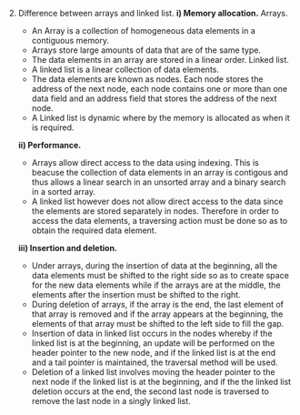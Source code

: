 2) Difference between arrays and linked list.
   **i) Memory allocation.**
     Arrays.
   - An Array is a collection of homogeneous data elements in a contiguous memory.
   - Arrays store large amounts of data that are of the same type.
   - The data elements in an array are stored in a linear order.
     Linked list.
   - A linked list is a linear collection of data elements.
   - The data elements are known as nodes. Each node stores the address of the next node, each node contains one or more than one data field and an address field that stores the address of the next node.
   - A Linked list is dynamic where by the memory is allocated as when it is required.

   **ii) Performance.**
   - Arrays allow direct access to the data using indexing. This is beacuse the collection of data elements in an array is contigous and thus allows a linear search in an unsorted array and a binary search in a sorted array.
   - A linked list however does not allow direct access to the data since the elements are stored separately in nodes. Therefore in order to access the data elements, a traversing action must be done so as to obtain the required data element.
     
   **iii) Insertion and deletion.**
   - Under arrays, during the insertion of data at the beginning, all the data elements must be shifted to the right side so as to create space for the new data elements while if the arrays are at the middle, the elements after the insertion must be shifted to the right.
   - During deletion of arrays, if the array is the end, the last element of that array is removed and if the array appears at the beginning, the elements of that array must be shifted to the left side to fill the gap.
   - Insertion of data in linked list occurs in the nodes whereby if the linked list is at the beginning, an update will be performed on the header pointer to the new node, and if the linked list is at the end and a tail pointer is maintained, the traversal method will be used.
   - Deletion of a linked list involves moving the header pointer to the next node if the linked list is at the beginning, and if the the linked list deletion occurs at the end, the second last node is traversed to remove the last node in a singly linked list.
     
